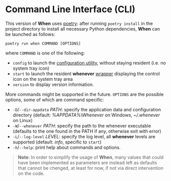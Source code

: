 # Command Line Interface (CLI)

This version of **When** uses [poetry](https://python-poetry.org/): after running `poetry install` in the project directory to install all necessary Python dependencies, **When** can be launched as follows:

```shell
poetry run when COMMAND [OPTIONS]
```

where `COMMAND` is one of the following:

- `config` to launch the [configuration utility](cfgform.md), without staying resident (i.e. no system tray icon)
- `start` to launch the resident **whenever** [wrapper](tray.md) displaying the control icon on the system tray area
- `version` to display version information.

More commands might be supported in the future. `OPTIONS` are the possible options, some of which are command specific:

- `-D`/`--dir-appdata` _PATH_: specify the application data and configuration directory (default: _%APPDATA%\Whenever_ on Windows, _~/.whenever_ on Linux)
- `-W`/`--whenever` _PATH_: specify the path to the whenever executable (defaults to the one found in the PATH if any, otherwise exit with error)
- `-L`/`--log-level` _LEVEL_: specify the log level, all **whenever** levels are supported (default: _info_, specific to `start`)
- `-h`/`--help`: print help about commands and options.

> **Note**: In order to simplify the usage of **When**, many values that could have been implemented as parameters are instead left as defaults that cannot be chenged, at least for now, if not via direct intervention on the code.
